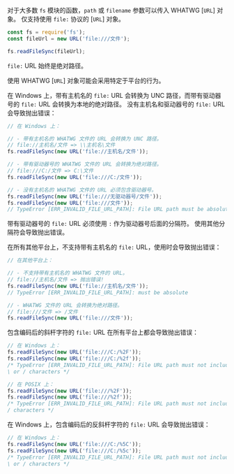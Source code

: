 <!-- YAML
added: v7.6.0
-->

对于大多数 `fs` 模块的函数，`path` 或 `filename` 参数可以传入 WHATWG [`URL`] 对象。
仅支持使用 `file:` 协议的 [`URL`] 对象。

```js
const fs = require('fs');
const fileUrl = new URL('file:///文件');

fs.readFileSync(fileUrl);
```

`file:` URL 始终是绝对路径。

使用 WHATWG [`URL`] 对象可能会采用特定于平台的行为。

在 Windows 上，带有主机名的 `file:` URL 会转换为 UNC 路径，而带有驱动器号的 `file:` URL 会转换为本地的绝对路径。
没有主机名和驱动器号的 `file:` URL 会导致抛出错误：

```js
// 在 Windows 上：

// - 带有主机名的 WHATWG 文件的 URL 会转换为 UNC 路径。
// file://主机名/文件 => \\主机名\文件
fs.readFileSync(new URL('file://主机名/文件'));

// - 带有驱动器号的 WHATWG 文件的 URL 会转换为绝对路径。
// file:///C:/文件 => C:\文件
fs.readFileSync(new URL('file:///C:/文件'));

// - 没有主机名的 WHATWG 文件的 URL 必须包含驱动器号。
fs.readFileSync(new URL('file:///无驱动器号/文件'));
fs.readFileSync(new URL('file:///文件'));
// TypeError [ERR_INVALID_FILE_URL_PATH]: File URL path must be absolute
```

带有驱动器号的 `file:` URL 必须使用 `:` 作为驱动器号后面的分隔符。
使用其他分隔符会导致抛出错误。

在所有其他平台上，不支持带有主机名的 `file:` URL，使用时会导致抛出错误：

```js
// 在其他平台上：

// - 不支持带有主机名的 WHATWG 文件的 URL。
// file://主机名/文件 => 抛出错误!
fs.readFileSync(new URL('file://主机名/文件'));
// TypeError [ERR_INVALID_FILE_URL_PATH]: must be absolute

// - WHATWG 文件的 URL 会转换为绝对路径。
// file:///文件 => /文件
fs.readFileSync(new URL('file:///文件'));
```

包含编码后的斜杆字符的 `file:` URL 在所有平台上都会导致抛出错误：

```js
// 在 Windows 上：
fs.readFileSync(new URL('file:///C:/%2F'));
fs.readFileSync(new URL('file:///C:/%2f'));
/* TypeError [ERR_INVALID_FILE_URL_PATH]: File URL path must not include encoded
\ or / characters */

// 在 POSIX 上：
fs.readFileSync(new URL('file:///%2F'));
fs.readFileSync(new URL('file:///%2f'));
/* TypeError [ERR_INVALID_FILE_URL_PATH]: File URL path must not include encoded
/ characters */
```

在 Windows 上，包含编码后的反斜杆字符的 `file:` URL 会导致抛出错误： 

```js
// 在 Windows 上：
fs.readFileSync(new URL('file:///C:/%5C'));
fs.readFileSync(new URL('file:///C:/%5c'));
/* TypeError [ERR_INVALID_FILE_URL_PATH]: File URL path must not include encoded
\ or / characters */
```


